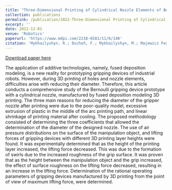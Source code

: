 ```yaml
---
title: "Three-Dimensional Printing of Cylindrical Nozzle Elements of Bernoulli Gripping Devices for Industrial Robots"
collection: publications
permalink: /publication/2022-Three-Dimensional Printing of Cylindrical Nozzle Elements of Bernoulli Gripping Devices for Industrial Robots
excerpt: ''
date: 2022-12-01
venue: 'Robotics'
paperurl: 'https://www.mdpi.com/2218-6581/11/6/140'
citation: 'Mykhailyshyn, R.; Duchoň, F.; Mykhailyshyn, M.; Majewicz Fey, A. (2022). &quot;Three-Dimensional Printing of Cylindrical Nozzle Elements of Bernoulli Gripping Devices for Industrial Robots.&quot; <i>Robotics</i>. 11(6), 140. https://doi.org/10.3390/robotics11060140.'
---
```

[Download paper here](https://www.mdpi.com/2218-6581/11/6/140)

The application of additive technologies, namely, fused deposition modeling, is a new reality for prototyping gripping devices of industrial robots. However, during 3D printing of holes and nozzle elements, difficulties arise with reducing their diameter. Therefore, this article conducts a comprehensive study of the Bernoulli gripping device prototype with a cylindrical nozzle, manufactured by fused deposition modeling 3D printing. The three main reasons for reducing the diameter of the gripper nozzle after printing were due to the poor-quality model, excessive extrusion of plastic in the middle of the arc printing path, and linear shrinkage of printing material after cooling. The proposed methodology consisted of determining the three coefficients that allowed the determination of the diameter of the designed nozzle. The use of air pressure distributions on the surface of the manipulation object, and lifting forces of gripping devices with different 3D printing layer heights were found. It was experimentally determined that as the height of the printing layer increased, the lifting force decreased. This was due to the formation of swirls due to the increased roughness of the grip surface. It was proven that as the height between the manipulation object and the grip increased, the effect of surface roughness on the lifting force decreased, resulting in an increase in the lifting force. Determination of the rational operating parameters of gripping devices manufactured by 3D printing from the point of view of maximum lifting force, were determined.